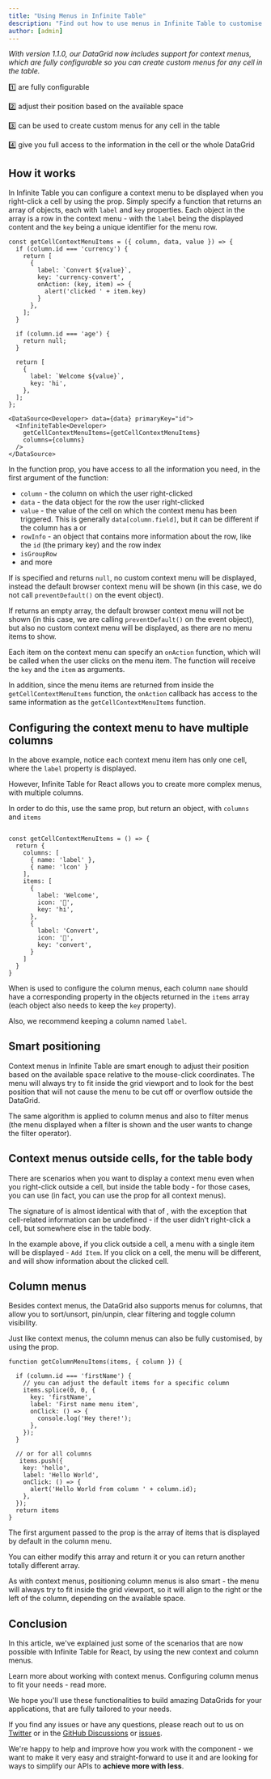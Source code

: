 ```yaml
---
title: "Using Menus in Infinite Table"
description: "Find out how to use menus in Infinite Table to customise the DataGrid to fit your needs: custom context menus, column menus and more."
author: [admin]
---
```


*With version 1.1.0, our DataGrid now includes support for context menus, which are fully configurable so you can create custom menus for any cell in the table.*

<Note title="Context menus in Infinite Table">

1️⃣ are fully configurable

2️⃣ adjust their position based on the available space

3️⃣ can be used to create custom menus for any cell in the table

4️⃣ give you full access to the information in the cell or the whole DataGrid

</Note>

## How it works

In Infinite Table you can configure a context menu to be displayed when you right-click a cell by using the <PropLink name="getCellContextMenuItems" /> prop. Simply specify a function that returns an array of objects, each with `label` and `key` properties. Each object in the array is a row in the context menu - with the `label` being the displayed content and the `key` being a unique identifier for the menu row.

```tsx title="Configuring_a_context_menu"
const getCellContextMenuItems = ({ column, data, value }) => {
  if (column.id === 'currency') {
    return [
      {
        label: `Convert ${value}`,
        key: 'currency-convert',
        onAction: (key, item) => {
          alert('clicked ' + item.key)
        }
      },
    ];
  }

  if (column.id === 'age') {
    return null;
  }

  return [
    {
      label: `Welcome ${value}`,
      key: 'hi',
    },
  ];
};

<DataSource<Developer> data={data} primaryKey="id">
  <InfiniteTable<Developer>
    getCellContextMenuItems={getCellContextMenuItems}
    columns={columns}
  />
</DataSource>

```

In the <PropLink name="getCellContextMenuItems" /> function prop, you have access to all the information you need, in the first argument of the function:

 - `column` - the column on which the user right-clicked
 - `data` - the data object for the row the user right-clicked
 - `value` - the value of the cell on which the context menu has been triggered. This is generally `data[column.field]`, but it can be different if the column has a <PropLink name="columns.valueGetter" /> or <PropLink name="columns.valueFormatter" />
 - `rowInfo` - an object that contains more information about the row, like the `id` (the primary key) and the row index
 - `isGroupRow`
 - and more


<Note>

If <PropLink name="getCellContextMenuItems" /> is specified and returns `null`, no custom context menu will be displayed, instead the default browser context menu will be shown (in this case, we do not call `preventDefault()` on the event object).

If <PropLink name="getCellContextMenuItems" /> returns an empty array, the default browser context menu will not be shown (in this case, we are calling `preventDefault()` on the event object), but also no custom context menu will be displayed, as there are no menu items to show.

</Note>


<Note title="Responding to user actions">

Each item on the context menu can specify an `onAction` function, which will be called when the user clicks on the menu item. The function will receive the `key` and the `item` as arguments.

In addition, since the menu items are returned from inside the `getCellContextMenuItems` function, the `onAction` callback has access to the same information as the `getCellContextMenuItems` function.
</Note>


<CSEmbed title="Context menu for all cells" id="cell-context-menus-ibtnn0" />

## Configuring the context menu to have multiple columns

In the above example, notice each context menu item has only one cell, where the `label` property is displayed.

However, Infinite Table for React allows you to create more complex menus, with multiple columns.

In order to do this, use the same <PropLink name="getCellContextMenuItems"/> prop, but return an object, with `columns` and `items`

```tsx

const getCellContextMenuItems = () => {
  return {
    columns: [
      { name: 'label' },
      { name: 'lcon' }
    ],
    items: [
      {
        label: 'Welcome',
        icon: '👋',
        key: 'hi',
      },
      {
        label: 'Convert',
        icon: '🔁',
        key: 'convert',
      }
    ]
  }
}
```

<Note>

When <PropLink name="getCellContextMenuItems"/> is used to configure the column menus, each column `name` should have a corresponding property in the objects returned in the `items` array (each object also needs to keep the `key` property).

Also, we recommend keeping a column named `label`.

</Note>

<CSEmbed id="custom-columns-for-context-menus-hcsz9e" title="Customising columns in the context menu
" />

## Smart positioning

Context menus in Infinite Table are smart enough to adjust their position based on the available space relative to the mouse-click coordinates. The menu will always try to fit inside the grid viewport and to look for the best position that will not cause the menu to be cut off or overflow outside the DataGrid.

The same algorithm is applied to column menus and also to filter menus (the menu displayed when a filter is shown and the user wants to change the filter operator).

## Context menus outside cells, for the table body

There are scenarios when you want to display a context menu even when you right-click outside a cell, but inside the table body - for those cases, you can use <PropLink name="getContextMenuItems" /> (in fact, you can use the <PropLink name="getContextMenuItems" /> prop for all context menus).

The signature of <PropLink name="getContextMenuItems" /> is almost identical with that of <PropLink name="getCellContextMenuItems"/>, with the exception that cell-related information can be undefined - if the user didn't right-click a cell, but somewhere else in the table body.


<CSEmbed id="table-context-menus-0h2qzf" title="Context menus outside cells, for the table body"/>

In the example above, if you click outside a cell, a menu with a single item will be displayed - `Add Item`. If you click on a cell, the menu will be different, and will show information about the clicked cell.


## Column menus

Besides context menus, the DataGrid also supports menus for columns, that allow you to sort/unsort, pin/unpin, clear filtering and toggle column visibility.

Just like context menus, the column menus can also be fully customised, by using the <PropLink name="getColumnMenuItems" /> prop.

```tsx title="Customizing-column-menu"
function getColumnMenuItems(items, { column }) {

  if (column.id === 'firstName') {
    // you can adjust the default items for a specific column
    items.splice(0, 0, {
      key: 'firstName',
      label: 'First name menu item',
      onClick: () => {
        console.log('Hey there!');
      },
    });
  }

  // or for all columns
   items.push({
    key: 'hello',
    label: 'Hello World',
    onClick: () => {
      alert('Hello World from column ' + column.id);
    },
  });
  return items
}
```

<Note>

The first argument passed to the <PropLink name="getColumnMenuItems" /> prop is the array of items that is displayed by default in the column menu.

You can either modify this array and return it or you can return another totally different array.

</Note>


<CSEmbed id="custom-column-menus-93jsyb" />

As with context menus, positioning column menus is also smart - the menu will always try to fit inside the grid viewport, so it will align to the right or the left of the column, depending on the available space.

## Conclusion

In this article, we've explained just some of the scenarios that are now possible with Infinite Table for React, by using the new context and column menus.


<HeroCards>
<YouWillLearnCard title="Working with Context Menus" path="/docs/learn/context-menus/using-context-menus">
Learn more about working with context menus.
</YouWillLearnCard>
<YouWillLearnCard title="Using Column Menus" path="/docs/learn/columns/column-menus">
Configuring column menus to fit your needs - read more.
</YouWillLearnCard>
</HeroCards>

We hope you'll use these functionalities to build amazing DataGrids for your applications, that are fully tailored to your needs.

If you find any issues or have any questions, please reach out to us on [Twitter](https://twitter.com/infinite_table) or in the [GitHub Discussions](https://github.com/infinite-table/infinite-react/discussions) or [issues](https://github.com/infinite-table/infinite-react/issues).

We're happy to help and improve how you work with the component - we want to make it very easy and straight-forward to use it and are looking for ways to simplify our APIs to **achieve more with less**.

